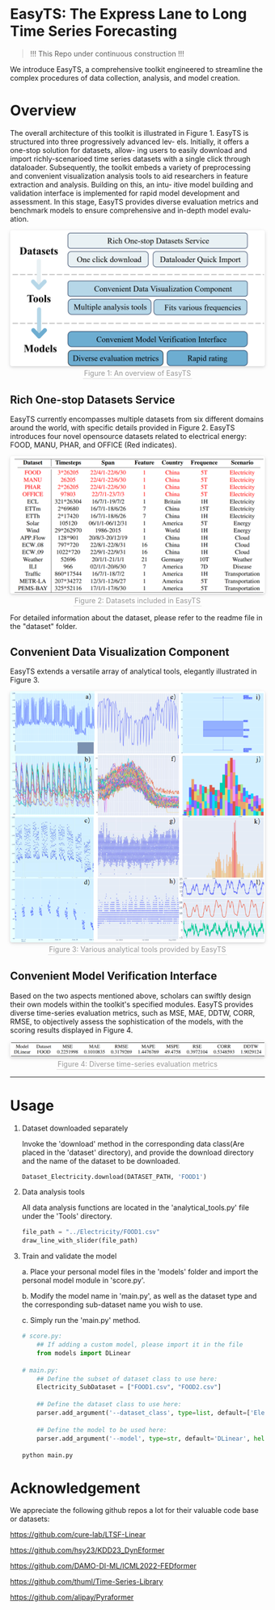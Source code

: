 #  EasyTS: The Express Lane to Long Time Series Forecasting

> !!! This Repo under continuous construction !!!

We introduce EasyTS, a comprehensive toolkit engineered to streamline the complex procedures of data collection, analysis, and model creation.  

[//]: # (### Paper)

[//]: # ([Modeling Long- and Short-Term Temporal Patterns with Deep Neural Networks]&#40;https://arxiv.org/abs/1703.07015&#41;)

# Overview

The overall architecture of this toolkit is illustrated in Figure 1.
EasyTS is structured into three progressively advanced lev-
els. Initially, it offers a one-stop solution for datasets, allow-
ing users to easily download and import richly-scenarioed
time series datasets with a single click through dataloader.
Subsequently, the toolkit embeds a variety of preprocessing
and convenient visualization analysis tools to aid researchers
in feature extraction and analysis. Building on this, an intu-
itive model building and validation interface is implemented
for rapid model development and assessment. In this stage,
EasyTS provides diverse evaluation metrics and benchmark
models to ensure comprehensive and in-depth model evalu-
ation.

<div style="text-align: center;">
    <img style="border-radius: 0.3125em;
    box-shadow: 0 2px 4px 0 rgba(34,36,38,.12),0 2px 10px 0 rgba(34,36,38,.08);" 
    src="pic/EasyTS_overview.png">
    <br>
    <div style="color:orange; text-align: center; border-bottom: 1px solid #d9d9d9;
    display: inline-block;
    color: #999;
    padding: 2px;">Figure 1: An overview of EasyTS</div>
</div>


## Rich One-stop Datasets Service

EasyTS currently encompasses multiple datasets from six different domains around the world, 
with specific details provided in Figure 2. EasyTS introduces four novel opensource datasets related to electrical energy: FOOD, MANU,
PHAR, and OFFICE (Red indicates).

<div style="text-align: center;">
    <img style="border-radius: 0.3125em;
    box-shadow: 0 2px 4px 0 rgba(34,36,38,.12),0 2px 10px 0 rgba(34,36,38,.08);" 
    src="pic/Dataset.png">
    <br>
    <div style="color:orange; text-align: center; border-bottom: 1px solid #d9d9d9;
    display: inline-block;
    color: #999;
    padding: 2px;">Figure 2: Datasets included in EasyTS</div>
</div>

For detailed information about the dataset, please refer to the readme file in the "dataset" folder.

## Convenient Data Visualization Component

EasyTS extends a versatile array of analytical tools, elegantly illustrated in Figure 3.

<div style="text-align: center;">
    <img style="border-radius: 0.3125em;
    box-shadow: 0 2px 4px 0 rgba(34,36,38,.12),0 2px 10px 0 rgba(34,36,38,.08);" 
    src="pic/Tools.png">
    <br>
    <div style="color:orange; text-align: center; border-bottom: 1px solid #d9d9d9;
    display: inline-block;
    color: #999;
    padding: 2px;">Figure 3: Various analytical tools provided by EasyTS</div>
</div>

## Convenient Model Verification Interface
Based on the two aspects mentioned above, scholars can swiftly design their own models within the toolkit's specified modules. EasyTS provides diverse time-series evaluation metrics, such as MSE, MAE, DDTW, CORR, RMSE, to objectively assess the sophistication of the models, with the scoring results displayed in Figure 4.

<div style="text-align: center;">
    <img style="border-radius: 0.3125em;
    box-shadow: 0 2px 4px 0 rgba(34,36,38,.12),0 2px 10px 0 rgba(34,36,38,.08);" 
    src="pic/Metrics.png">
    <br>
    <div style="text-align: center; border-bottom: 1px solid #d9d9d9;
    display: inline-block;
    color: #999;
    padding: 2px;">Figure 4: Diverse time-series evaluation metrics</div>
</div>

* * *

# Usage
1. Dataset downloaded separately
    
    Invoke the 'download' method in the corresponding data class(Are placed in the 'dataset' directory), 
    and provide the download directory and the name of the dataset to be downloaded.
    
    ```python
    Dataset_Electricity.download(DATASET_PATH, 'FOOD1')
    ```

2. Data analysis tools

    All data analysis functions are located in the 'analytical_tools.py' file under the 'Tools' directory.
    
    ```python
    file_path = "../Electricity/FOOD1.csv"
    draw_line_with_slider(file_path)
    ```

3. Train and validate the model
    
    a. Place your personal model files in the 'models' folder and import the personal model module in 'score.py'.
    
    b. Modify the model name in 'main.py', as well as the dataset type and the corresponding sub-dataset name you wish to use.
    
    c. Simply run the 'main.py' method.

    ```python
    # score.py:
        ## If adding a custom model, please import it in the file
        from models import DLinear
   
    # main.py:
        ## Define the subset of dataset class to use here:
        Electricity_SubDataset = ["FOOD1.csv", "FOOD2.csv"]
   
        ## Define the dataset class to use here:
        parser.add_argument('--dataset_class', type=list, default=['Electricity'], help='Data class for evaluation')

        ## Define the model to be used here:
        parser.add_argument('--model', type=str, default='DLinear', help='model name')
   
   python main.py
    ```
    

# Acknowledgement
We appreciate the following github repos a lot for their valuable code base or datasets:

https://github.com/cure-lab/LTSF-Linear

https://github.com/hsy23/KDD23_DynEformer

https://github.com/DAMO-DI-ML/ICML2022-FEDformer

https://github.com/thuml/Time-Series-Library

https://github.com/alipay/Pyraformer
